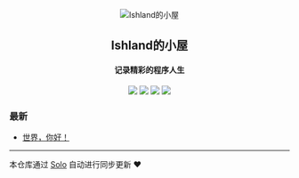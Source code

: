 <p align="center"><img alt="Ishland的小屋" src="https://static.b3log.org/images/brand/solo-32.png"></p><h2 align="center">
Ishland的小屋
</h2>

<h4 align="center">记录精彩的程序人生</h4>
<p align="center"><a title="Ishland的小屋" target="_blank" href="https://github.com/Jeffrey-D/solo-blog"><img src="https://img.shields.io/github/last-commit/Jeffrey-D/solo-blog.svg?style=flat-square&color=FF9900"></a>
<a title="GitHub repo size in bytes" target="_blank" href="https://github.com/Jeffrey-D/solo-blog"><img src="https://img.shields.io/github/repo-size/Jeffrey-D/solo-blog.svg?style=flat-square"></a>
<a title="Solo Version" target="_blank" href="https://github.com/b3log/solo/releases"><img src="https://img.shields.io/badge/solo-3.6.5-f1e05a.svg?style=flat-square&color=blueviolet"></a>
<a title="Hits" target="_blank" href="https://github.com/b3log/hits"><img src="https://hits.b3log.org/Jeffrey-D/solo-blog.svg"></a></p>

### 最新

* [世界，你好！](http://solo.duanzy.xyz/hello-solo)



---

本仓库通过 [Solo](https://github.com/b3log/solo) 自动进行同步更新 ❤️ 